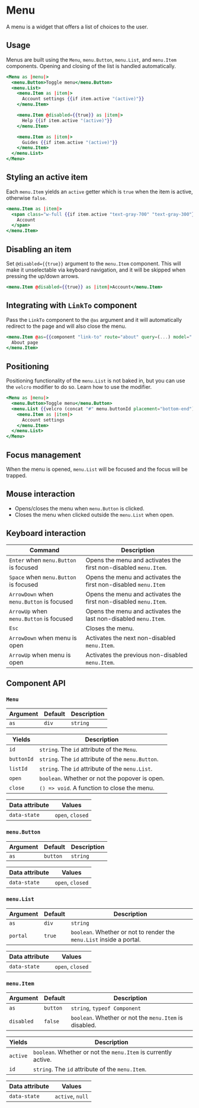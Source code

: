 # Menu

A menu is a widget that offers a list of choices to the user.

## Usage

Menus are built using the `Menu`, `menu.Button`, `menu.List`, and `menu.Item` components. Opening and closing of the list
is handled automatically.

```hbs
<Menu as |menu|>
  <menu.Button>Toggle menu</menu.Button>
  <menu.List>
    <menu.Item as |item|>
      Account settings {{if item.active "(active)"}}
    </menu.Item>

    <menu.Item @disabled={{true}} as |item|>
      Help {{if item.active "(active)"}}
    </menu.Item>

    <menu.Item as |item|>
      Guides {{if item.active "(active)"}}
    </menu.Item>
  </menu.List>
</Menu>
```

## Styling an active item

Each `menu.Item` yields an `active` getter which is `true` when the item is active, otherwise `false`.

```hbs
<menu.Item as |item|>
  <span class="w-full {{if item.active "text-gray-700" "text-gray-300"}}">
    Account
  </span>
</menu.Item>
```

## Disabling an item

Set ``@disabled={{true}}`` argument to the `menu.Item` component. This will make it unselectable via keyboard navigation,
and it will be skipped when pressing the up/down arrows.

```hbs
<menu.Item @disabled={{true}} as |item|>Account</menu.Item>
```

## Integrating with `LinkTo` component

Pass the `LinkTo` component to the `@as` argument and it will automatically redirect to the page and will also close the
menu.

```hbs
<menu.Item @as={{component "link-to" route="about" query=(...) model="..."}} as |item|>
  About page
</menu.Item>
```

## Positioning

Positioning functionality of the `menu.List` is not baked in, but you can use the `velcro` modifier to do so. Learn
how to use the modifier.

```hbs
<Menu as |menu|>
  <menu.Button>Toggle menu</menu.Button>
  <menu.List {{velcro (concat "#" menu.buttonId placement="bottom-end")}}>
    <menu.Item as |item|>
      Account settings
    </menu.Item>
  </menu.List>
</Menu>
```

## Focus management

When the menu is opened, `menu.List` will be focused and the focus will be trapped.

## Mouse interaction

- Opens/closes the menu when `menu.Button` is clicked.
- Closes the menu when clicked outside the `menu.List` when open.

## Keyboard interaction

| Command                                   | Description                                                      |
| ---                                       | ---                                                              |
| `Enter` when `menu.Button` is focused     | Opens the menu and activates the first non-disabled `menu.Item`. |
| `Space` when `menu.Button` is focused     | Opens the menu and activates the first non-disabled `menu.Item`  |
| `ArrowDown` when `menu.Button` is focused | Opens the menu and activates the first non-disabled `menu.Item`. |
| `ArrowUp` when `menu.Button` is focused   | Opens the menu and activates the last non-disabled `menu.Item`.  |
| `Esc`                                     | Closes the menu.                                                 |
| `ArrowDown` when menu is open             | Activates the next non-disabled `menu.Item`.                     |
| `ArrowUp` when menu is open               | Activates the previous non-disabled `menu.Item`.                 |

## Component API

### `Menu`

| Argument | Default | Description |
| ---      | ---     | ---         |
| `as`     | `div`   | `string`    |

| Yields     | Description                                        |
| ---        | ---                                                |
| `id`       | `string`. The `id` attribute of the `Menu`.        |
| `buttonId` | `string`. The `id` attribute of the `menu.Button`. |
| `listId`   | `string`. The `id` attribute of the `menu.List`.   |
| `open`     | `boolean`. Whether or not the popover is open.     |
| `close`    | `() => void`. A function to close the menu.        |

| Data attribute | Values           |
| ---            | ---              |
| `data-state`   | `open`, `closed` |

### `menu.Button`

| Argument | Default  | Description |
| ---      | ---      | ---         |
| `as`     | `button` | `string`    |

| Data attribute | Values           |
| ---            | ---              |
| `data-state`   | `open`, `closed` |

### `menu.List`

| Argument | Default | Description                                                          |
| ---      | ---     | ---                                                                  |
| `as`     | `div`   | `string`                                                             |
| `portal` | `true`  | `boolean`. Whether or not to render the `menu.List` inside a portal. |

| Data attribute | Values           |
| ---            | ---              |
| `data-state`   | `open`, `closed` |

### `menu.Item`

| Argument   | Default  | Description                                            |
| ---        | ---      | ---                                                    |
| `as`       | `button` | `string`, `typeof Component`                           |
| `disabled` | `false`  | `boolean`. Whether or not the `menu.Item` is disabled. |

| Yields   | Description                                                    |
| ---      | ---                                                            |
| `active` | `boolean`. Whether or not the `menu.Item` is currently active. |
| `id`     | `string`. The `id` attribute of the `menu.Item`.               |

| Data attribute | Values           |
| ---            | ---              |
| `data-state`   | `active`, `null` |
